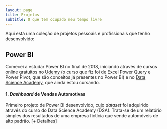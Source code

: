 ```yaml
---
layout: page
title: Projetos
subtitle: O que tem ocupado meu tempo livre
---
```


Aqui está uma coleção de projetos pessoais e profissionais que tenho desenvolvido:

## Power BI

Comecei a estudar Power BI no final de 2018, iniciando através de cursos online gratuitos no [Udemy](https://www.udemy.com/microsoft-excel-power-query-power-pivot-dax/) (o curso que fiz foi de Excel 
Power Query e Power Pivot, que são conceitos já presentes no Power BI) e no [Data Science Academy](https://www.datascienceacademy.com.br/course?courseid=microsoft-power-bi-para-data-science), que ainda estou cursando. 

#### 1. _Dashboard_ de Vendas Automotivas

Primeiro projeto de Power BI desenvolvido, cujo _dataset_ foi adquirido através do curso do Data Science Academy (DSA).
Trata-se de um relatório simples dos resultados de uma empresa fictícia que vende automóveis de alto padrão. [+ Detalhes]
